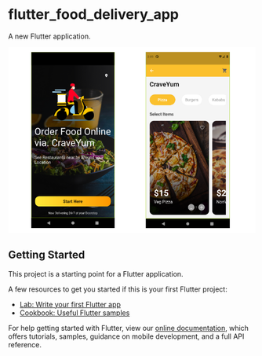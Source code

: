 # flutter_food_delivery_app

A new Flutter application.

![News app flutter](https://github.com/Akshayjadhav-7/flutter_food_delivery_app_UI/blob/master/assets/images/screenshots.png)

## Getting Started

This project is a starting point for a Flutter application.

A few resources to get you started if this is your first Flutter project:

- [Lab: Write your first Flutter app](https://flutter.dev/docs/get-started/codelab)
- [Cookbook: Useful Flutter samples](https://flutter.dev/docs/cookbook)

For help getting started with Flutter, view our
[online documentation](https://flutter.dev/docs), which offers tutorials,
samples, guidance on mobile development, and a full API reference.
